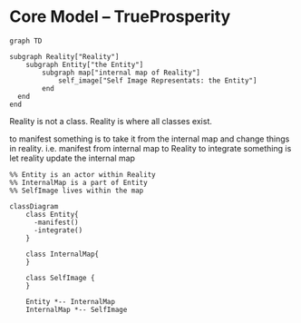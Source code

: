 # Core Model – TrueProsperity

```mermaid
graph TD

subgraph Reality["Reality"]
    subgraph Entity["the Entity"]
        subgraph map["internal map of Reality"]
            self_image["Self Image Representats: the Entity"]
	    end
  end
end
```


Reality is not a class.
Reality is where all classes exist.

to manifest something is to take it from the internal map and change things in reality. i.e. manifest from internal map to Reality
to integrate something is let reality update the internal map



```mermaid
%% Entity is an actor within Reality
%% InternalMap is a part of Entity
%% SelfImage lives within the map

classDiagram    
	class Entity{
      -manifest()
	  -integrate()
    }
    
	class InternalMap{
    }
	
	class SelfImage {
	}
	     
	Entity *-- InternalMap
	InternalMap *-- SelfImage
```